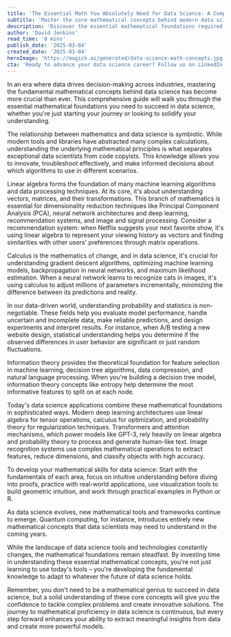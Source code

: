 ```yaml
---
title: 'The Essential Math You Absolutely Need for Data Science: A Comprehensive Guide'
subtitle: 'Master the core mathematical concepts behind modern data science'
description: 'Discover the essential mathematical foundations required for success in data science. From linear algebra and calculus to probability and information theory, learn how these core concepts power modern machine learning algorithms and data analysis techniques.'
author: 'David Jenkins'
read_time: '8 mins'
publish_date: '2025-03-04'
created_date: '2025-03-04'
heroImage: 'https://magick.ai/generated/data-science-math-concepts.jpg'
cta: 'Ready to advance your data science career? Follow us on LinkedIn for more in-depth guides, expert insights, and the latest trends in data science and machine learning.'
---
```


In an era where data drives decision-making across industries, mastering the fundamental mathematical concepts behind data science has become more crucial than ever. This comprehensive guide will walk you through the essential mathematical foundations you need to succeed in data science, whether you're just starting your journey or looking to solidify your understanding.

The relationship between mathematics and data science is symbiotic. While modern tools and libraries have abstracted many complex calculations, understanding the underlying mathematical principles is what separates exceptional data scientists from code copyists. This knowledge allows you to innovate, troubleshoot effectively, and make informed decisions about which algorithms to use in different scenarios.

Linear algebra forms the foundation of many machine learning algorithms and data processing techniques. At its core, it's about understanding vectors, matrices, and their transformations. This branch of mathematics is essential for dimensionality reduction techniques like Principal Component Analysis (PCA), neural network architectures and deep learning, recommendation systems, and image and signal processing. Consider a recommendation system: when Netflix suggests your next favorite show, it's using linear algebra to represent your viewing history as vectors and finding similarities with other users' preferences through matrix operations.

Calculus is the mathematics of change, and in data science, it's crucial for understanding gradient descent algorithms, optimizing machine learning models, backpropagation in neural networks, and maximum likelihood estimation. When a neural network learns to recognize cats in images, it's using calculus to adjust millions of parameters incrementally, minimizing the difference between its predictions and reality.

In our data-driven world, understanding probability and statistics is non-negotiable. These fields help you evaluate model performance, handle uncertain and incomplete data, make reliable predictions, and design experiments and interpret results. For instance, when A/B testing a new website design, statistical understanding helps you determine if the observed differences in user behavior are significant or just random fluctuations.

Information theory provides the theoretical foundation for feature selection in machine learning, decision tree algorithms, data compression, and natural language processing. When you're building a decision tree model, information theory concepts like entropy help determine the most informative features to split on at each node.

Today's data science applications combine these mathematical foundations in sophisticated ways. Modern deep learning architectures use linear algebra for tensor operations, calculus for optimization, and probability theory for regularization techniques. Transformers and attention mechanisms, which power models like GPT-3, rely heavily on linear algebra and probability theory to process and generate human-like text. Image recognition systems use complex mathematical operations to extract features, reduce dimensions, and classify objects with high accuracy.

To develop your mathematical skills for data science: Start with the fundamentals of each area, focus on intuitive understanding before diving into proofs, practice with real-world applications, use visualization tools to build geometric intuition, and work through practical examples in Python or R.

As data science evolves, new mathematical tools and frameworks continue to emerge. Quantum computing, for instance, introduces entirely new mathematical concepts that data scientists may need to understand in the coming years.

While the landscape of data science tools and technologies constantly changes, the mathematical foundations remain steadfast. By investing time in understanding these essential mathematical concepts, you're not just learning to use today's tools – you're developing the fundamental knowledge to adapt to whatever the future of data science holds.

Remember, you don't need to be a mathematical genius to succeed in data science, but a solid understanding of these core concepts will give you the confidence to tackle complex problems and create innovative solutions. The journey to mathematical proficiency in data science is continuous, but every step forward enhances your ability to extract meaningful insights from data and create more powerful models.